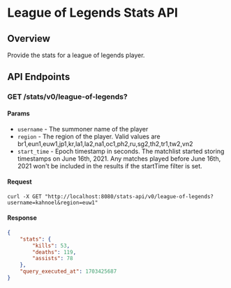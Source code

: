 # League of Legends Stats API 

## Overview
Provide the stats for a league of legends player.

## API Endpoints

### GET /stats/v0/league-of-legends?
#### Params
- `username` - The summoner name of the player
- `region` - The region of the player. Valid values are br1,eun1,euw1,jp1,kr,la1,la2,na1,oc1,ph2,ru,sg2,th2,tr1,tw2,vn2
- `start_time` - Epoch timestamp in seconds. The matchlist started storing timestamps on June 16th, 2021. Any matches played before June 16th, 2021 won't be included in the results if the startTime filter is set.

#### Request
```
curl -X GET "http://localhost:8080/stats-api/v0/league-of-legends?username=kahnoel&region=euw1"
```

#### Response
```json
{
    "stats": {
        "kills": 53,
        "deaths": 119,
        "assists": 78
    },
    "query_executed_at": 1703425687
}
```
